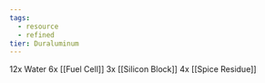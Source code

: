 ```yaml
---
tags:
  - resource
  - refined
tier: Duraluminum
---
```

12x Water
6x [[Fuel Cell]]
3x [[Silicon Block]]
4x [[Spice Residue]]